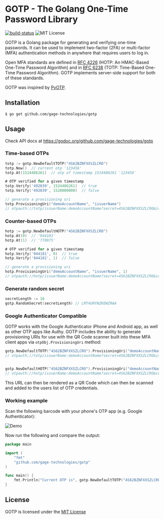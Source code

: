 # GOTP - The Golang One-Time Password Library

[![build-status][build-status]][build-status] ![MIT License][license-badge]

GOTP is a Golang package for generating and verifying one-time passwords. It can be used to implement two-factor (2FA) or multi-factor (MFA) authentication methods in anywhere that requires users to log in.

Open MFA standards are defined in [RFC 4226][RFC 4226] (HOTP: An HMAC-Based One-Time Password Algorithm) and in [RFC 6238][RFC 6238] (TOTP: Time-Based One-Time Password Algorithm). GOTP implements server-side support for both of these standards.

GOTP was inspired by [PyOTP][PyOTP].


## Installation

```
$ go get github.com/gage-technologies/gotp
```

## Usage

Check API docs at https://godoc.org/github.com/gage-technologies/gotp

### Time-based OTPs

```Go
totp := gotp.NewDefaultTOTP("4S62BZNFXXSZLCRO")
totp.Now()  // current otp '123456'
totp.At(1524486261)  // otp of timestamp 1524486261 '123456'

# OTP verified for a given timestamp
totp.Verify('492039', 1524486261)  // true
totp.Verify('492039', 1520000000)  // false

// generate a provisioning uri
totp.ProvisioningUri("demoAccountName", "issuerName")
// otpauth://totp/issuerName:demoAccountName?secret=4S62BZNFXXSZLCRO&issuer=issuerName
```

### Counter-based OTPs

```Go
hotp := gotp.NewDefaultHOTP("4S62BZNFXXSZLCRO")
hotp.At(0)  // '944181'
hotp.At(1)  // '770975'

# OTP verified for a given timestamp
hotp.Verify('944181', 0)  // true
hotp.Verify('944181', 1)  // false

// generate a provisioning uri
hotp.ProvisioningUri("demoAccountName", "issuerName", 1)
// otpauth://hotp/issuerName:demoAccountName?secret=4S62BZNFXXSZLCRO&counter=1&issuer=issuerName
```

### Generate random secret

```Go
secretLength := 16
gotp.RandomSecret(secretLength) // LMT4URYNZKEWZRAA
```

### Google Authenticator Compatible

GOTP works with the Google Authenticator iPhone and Android app, as well as other OTP apps like Authy.
GOTP includes the ability to generate provisioning URIs for use with the QR Code
scanner built into these MFA client apps via `otpObj.ProvisioningUri` method:

```Go
gotp.NewDefaultTOTP("4S62BZNFXXSZLCRO").ProvisioningUri("demoAccountName", "issuerName")
// otpauth://totp/issuerName:demoAccountName?secret=4S62BZNFXXSZLCRO&issuer=issuerName


gotp.NewDefaultHOTP("4S62BZNFXXSZLCRO").ProvisioningUri("demoAccountName", "issuerName", 1)
// otpauth://hotp/issuerName:demoAccountName?secret=4S62BZNFXXSZLCRO&counter=1&issuer=issuerName
```

This URL can then be rendered as a QR Code which can then be scanned and added to the users list of OTP credentials.

### Working example

Scan the following barcode with your phone's OTP app (e.g. Google Authenticator):

![Demo](https://user-images.githubusercontent.com/5506906/39129827-0f12b582-473e-11e8-9c19-5e4f071eed26.png)

Now run the following and compare the output:

```Go
package main

import (
	"fmt"
	"github.com/gage-technologies/gotp"
)

func main() {
	fmt.Println("Current OTP is", gotp.NewDefaultTOTP("4S62BZNFXXSZLCRO").Now())
}
```

## License

GOTP is licensed under the [MIT License][License]


[build-status]: https://travis-ci.org/xlzd/gotp.svg?branch=master
[license-badge]:   https://img.shields.io/badge/license-MIT-000000.svg
[RFC 4226]: https://tools.ietf.org/html/rfc4226 "RFC 4226"
[RFC 6238]: https://tools.ietf.org/html/rfc6238 "RFC 6238"
[PyOTP]: https://github.com/pyotp/pyotp
[License]: https://github.com/gage-technologies/gotp/blob/master/LICENSE
